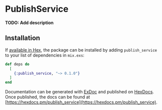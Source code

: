 # PublishService

**TODO: Add description**

## Installation

If [available in Hex](https://hex.pm/docs/publish), the package can be installed
by adding `publish_service` to your list of dependencies in `mix.exs`:

```elixir
def deps do
  [
    {:publish_service, "~> 0.1.0"}
  ]
end
```

Documentation can be generated with [ExDoc](https://github.com/elixir-lang/ex_doc)
and published on [HexDocs](https://hexdocs.pm). Once published, the docs can
be found at [https://hexdocs.pm/publish_service](https://hexdocs.pm/publish_service).

